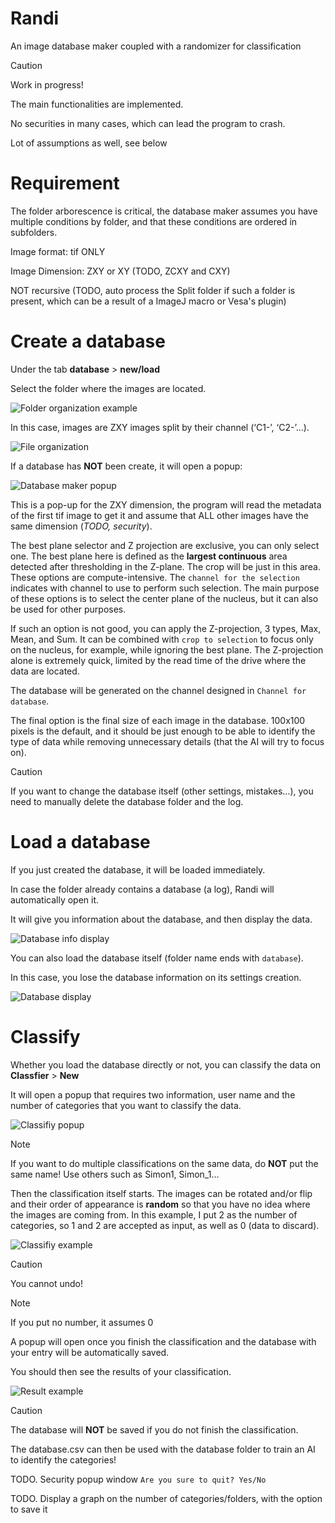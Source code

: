 # Randi
An image database maker coupled with a randomizer for classification

> [!CAUTION]
> Work in progress!
> 
> The main functionalities are implemented.
> 
> No securities in many cases, which can lead the program to crash.
> 
> Lot of assumptions as well, see below


# Requirement
The folder arborescence is critical, the database maker assumes you have multiple conditions by folder, and that these conditions are ordered in subfolders.

Image format: tif ONLY

Image Dimension: ZXY or XY (TODO, ZCXY and CXY)

NOT recursive (TODO, auto process the Split folder if such a folder is present, which can be a result of a ImageJ macro or Vesa's plugin)

# Create a database
Under the tab **database** > **new/load**

Select the folder where the images are located.

![Folder organization example](manual%20image/Folder.png)

In this case, images are ZXY images split by their channel (‘C1-’, ‘C2-’...).

![File organization](manual%20image/files.png)

If a database has **NOT** been create, it will open a popup:

![Database maker popup](manual%20image/database_maker_popup.png)

This is a pop-up for the ZXY dimension, the program will read the metadata of the first tif image to get it and assume that ALL other images have the same dimension (*TODO, security*).

The best plane selector and Z projection are exclusive, you can only select one. The best plane here is defined as the **largest continuous** area detected after thresholding in the Z-plane. The crop will be just in this area. These options are compute-intensive. The `channel for the selection` indicates with channel to use to perform such selection. The main purpose of these options is to select the center plane of the nucleus, but it can also be used for other purposes.

If such an option is not good, you can apply the Z-projection, 3 types, Max, Mean, and Sum. It can be combined with `crop to selection` to focus only on the nucleus, for example, while ignoring the best plane. The Z-projection alone is extremely quick, limited by the read time of the drive where the data are located.

The database will be generated on the channel designed in `Channel for database`.

The final option is the final size of each image in the database. 100x100 pixels is the default, and it should be just enough to be able to identify the type of data while removing unnecessary details (that the AI will try to focus on).

> [!CAUTION]
> If you want to change the database itself (other settings, mistakes…), you need to manually delete the database folder and the log.

# Load a database
If you just created the database, it will be loaded immediately.

In case the folder already contains a database (a log), Randi will automatically open it.

It will give you information about the database, and then display the data.

![Database info display](manual%20image/Database_log.png)

You can also load the database itself (folder name ends with `database`).

In this case, you lose the database information on its settings creation.

![Database display](manual%20image/Database.png)

# Classify
Whether you load the database directly or not, you can classify the data on **Classfier** > **New**

It will open a popup that requires two information, user name and the number of categories that you want to classify the data.

![Classifiy popup](manual%20image/Classify_popup.png)

> [!NOTE]
> If you want to do multiple classifications on the same data, do **NOT** put the same name! Use others such as Simon1, Simon_1…

Then the classification itself starts. The images can be rotated and/or flip and their order of appearance is **random** so that you have no idea where the images are coming from. In this example, I put 2 as the number of categories, so 1 and 2 are accepted as input, as well as 0 (data to discard).

![Classifiy example](manual%20image/Classify_ex.png)

> [!CAUTION]
> You cannot undo!

> [!NOTE]
> If you put no number, it assumes 0

A popup will open once you finish the classification and the database with your entry will be automatically saved.

You should then see the results of your classification.

![Result example](manual%20image/Results.png)

> [!CAUTION]
> The database will **NOT** be saved if you do not finish the classification.

The database.csv can then be used with the database folder to train an AI to identify the categories!



TODO. Security popup window `Are you sure to quit? Yes/No`

TODO. Display a graph on the number of categories/folders, with the option to save it
